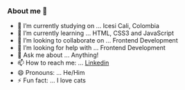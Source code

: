 ### About me 👋

- 🔭 I’m currently studying on ... Icesi Cali, Colombia
- 🌱 I’m currently learning ... HTML, CSS3 and JavaScript
- 👯 I’m looking to collaborate on ... Frontend Development
- 🤔 I’m looking for help with ... Frontend Development
- 💬 Ask me about ... Anything!
- 📫 How to reach me: ... [Linkedin](www.linkedin.com/in/juandossa)
- 😄 Pronouns: ... He/Him
- ⚡ Fun fact: ... I love cats

